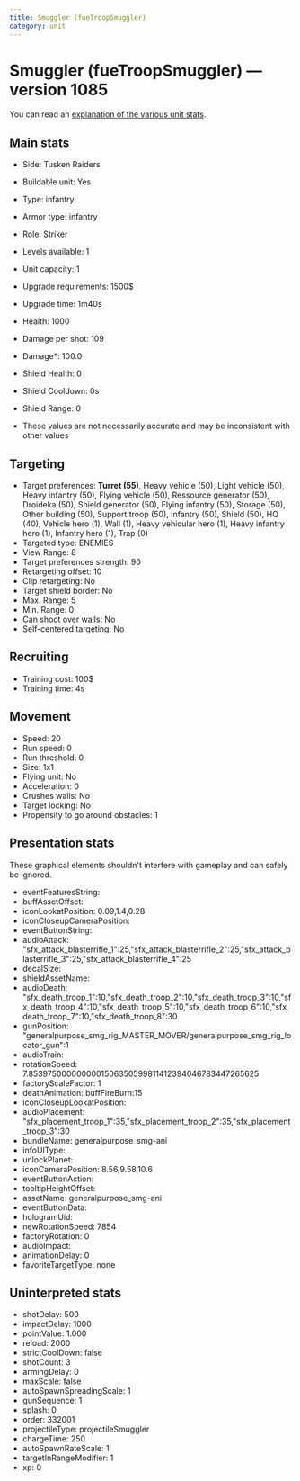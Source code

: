 ```yaml
---
title: Smuggler (fueTroopSmuggler)
category: unit
---
```


# Smuggler (fueTroopSmuggler) — version 1085

You can read an [explanation  of the various unit stats](unitexplained.md).

## Main stats

  * Side: Tusken Raiders
  * Buildable unit: Yes
  * Type: infantry
  * Armor type: infantry
  * Role: Striker
  * Levels available: 1
  * Unit capacity: 1
  * Upgrade requirements: 1500$
  * Upgrade time: 1m40s
  * Health: 1000
  * Damage per shot: 109
  * Damage*: 100.0
  * Shield Health: 0
  * Shield Cooldown: 0s
  * Shield Range: 0

* These values are not necessarily accurate and may be inconsistent with other values

## Targeting

  * Target preferences: **Turret (55)**, Heavy vehicle (50), Light vehicle (50), Heavy infantry (50), Flying vehicle (50), Ressource generator (50), Droideka (50), Shield generator (50), Flying infantry (50), Storage (50), Other building (50), Support troop (50), Infantry (50), Shield (50), HQ (40), Vehicle hero (1), Wall (1), Heavy vehicular hero (1), Heavy infantry hero (1), Infantry hero (1), Trap (0)
  * Targeted type: ENEMIES
  * View Range: 8
  * Target preferences strength: 90
  * Retargeting offset: 10
  * Clip retargeting: No
  * Target shield border: No
  * Max. Range: 5
  * Min. Range: 0
  * Can shoot over walls: No
  * Self-centered targeting: No

## Recruiting

  * Training cost: 100$
  * Training time: 4s

## Movement

  * Speed: 20
  * Run speed: 0
  * Run threshold: 0
  * Size: 1x1
  * Flying unit: No
  * Acceleration: 0
  * Crushes walls: No
  * Target locking: No
  * Propensity to go around obstacles: 1

## Presentation stats

These graphical elements shouldn't interfere with gameplay and can safely be ignored.

  * eventFeaturesString: 
  * buffAssetOffset: 
  * iconLookatPosition: 0.09,1.4,0.28
  * iconCloseupCameraPosition: 
  * eventButtonString: 
  * audioAttack: "sfx_attack_blasterrifle_1":25,"sfx_attack_blasterrifle_2":25,"sfx_attack_blasterrifle_3":25,"sfx_attack_blasterrifle_4":25
  * decalSize: 
  * shieldAssetName: 
  * audioDeath: "sfx_death_troop_1":10,"sfx_death_troop_2":10,"sfx_death_troop_3":10,"sfx_death_troop_4":10,"sfx_death_troop_5":10,"sfx_death_troop_6":10,"sfx_death_troop_7":10,"sfx_death_troop_8":30
  * gunPosition: "generalpurpose_smg_rig_MASTER_MOVER/generalpurpose_smg_rig_locator_gun":1
  * audioTrain: 
  * rotationSpeed: 7.8539750000000001506350599811412394046783447265625
  * factoryScaleFactor: 1
  * deathAnimation: buffFireBurn:15
  * iconCloseupLookatPosition: 
  * audioPlacement: "sfx_placement_troop_1":35,"sfx_placement_troop_2":35,"sfx_placement_troop_3":30
  * bundleName: generalpurpose_smg-ani
  * infoUIType: 
  * unlockPlanet: 
  * iconCameraPosition: 8.56,9.58,10.6
  * eventButtonAction: 
  * tooltipHeightOffset: 
  * assetName: generalpurpose_smg-ani
  * eventButtonData: 
  * hologramUid: 
  * newRotationSpeed: 7854
  * factoryRotation: 0
  * audioImpact: 
  * animationDelay: 0
  * favoriteTargetType: none

## Uninterpreted stats

  * shotDelay: 500
  * impactDelay: 1000
  * pointValue: 1.000
  * reload: 2000
  * strictCoolDown: false
  * shotCount: 3
  * armingDelay: 0
  * maxScale: false
  * autoSpawnSpreadingScale: 1
  * gunSequence: 1
  * splash: 0
  * order: 332001
  * projectileType: projectileSmuggler
  * chargeTime: 250
  * autoSpawnRateScale: 1
  * targetInRangeModifier: 1
  * xp: 0

